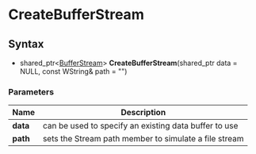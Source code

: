 # CreateBufferStream #

## Syntax ##
- shared_ptr<[BufferStream](BufferStream.md)\> **CreateBufferStream**(shared_ptr<Buffer> data = NULL, const WString& path = "")

### Parameters ###
| Name | Description |
| --- | --- |
| **data** | can be used to specify an existing data buffer to use |
| **path** | sets the Stream path member to simulate a file stream |
